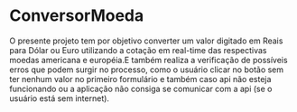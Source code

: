 # ConversorMoeda
O presente projeto tem por objetivo converter um valor digitado em Reais para Dólar ou Euro utilizando a cotação em real-time das respectivas moedas americana e européia.E também realiza a verificação de possíveis erros que podem surgir no processo, como o usuário clicar no botão sem ter nenhum valor no primeiro formulário 
e também caso api não esteja funcionando ou a aplicação não consiga se comunicar com a api (se o usuário está sem internet).
